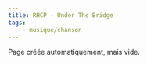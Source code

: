 ```yaml
---
title: RHCP - Under The Bridge
tags:
    - musique/chanson
---
```


Page créée automatiquement, mais vide.
